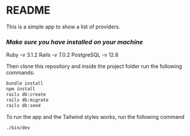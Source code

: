 # README
This is a simple app to show a list of providers.
### _Make sure you have installed on your machine_

Ruby -v 3.1.2
Rails -v 7.0.2
PostgreSQL -v 12.8

Then clone this repository and inside the project folder run the following commands:
```sh
bundle install
npm install
rails db:create
rails db:migrate
rails db:seed
```
To run the app and the Tailwind styles works, run the following command
```sh
./bin/dev
```